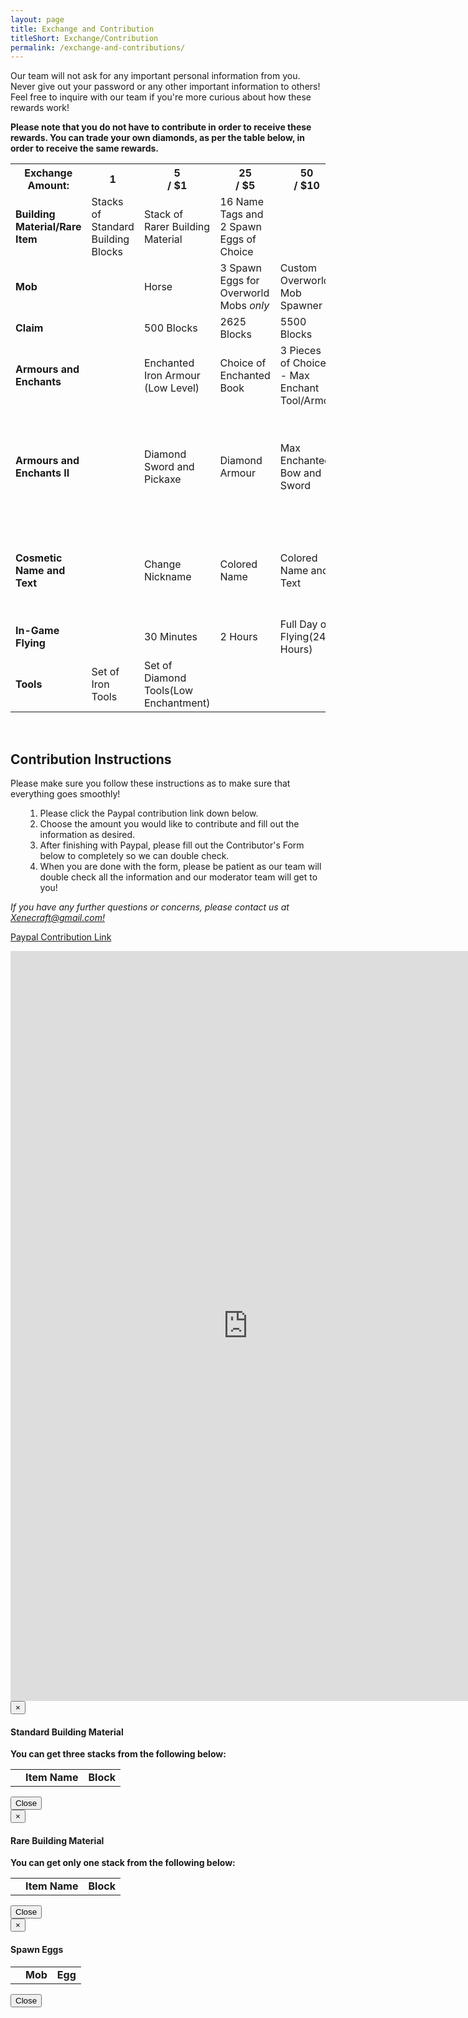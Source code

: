```yaml
---
layout: page
title: Exchange and Contribution
titleShort: Exchange/Contribution
permalink: /exchange-and-contributions/
---
```


Our team will not ask for any important personal information from you. Never give out your password or any other important information to others! Feel free to inquire with our team if you're more curious about how these rewards work!

<strong>Please note that you do not have to contribute in order to receive these rewards. You can trade your own diamonds, as per the table below, in order to receive the same rewards.</strong>

<div class="table-responsive">
	<table class="table table-hover table-bordered">
		<tr id="row1" class="success">
			<th>Exchange Amount:</th>
			<th>1<div class='diamond-image'></div></th>
			<th>5<div class='diamond-image'></div>/ $1</th>
			<th>25<div class='diamond-image'></div>/ $5</th>
			<th>50<div class='diamond-image'></div> / $10</th>
			<th>125<div class='diamond-image'></div> / $25</th>
		</tr>
		<tr id="row2">
			<td><strong>Building Material/Rare Item</strong></td>
			<td data-toggle="modal" data-target="#stdBlocks" class="clickable"><a>Stacks of Standard Building Blocks</a></td>
			<td data-toggle="modal" data-target="#rareBlocks" class="clickable"><a>Stack of Rarer Building Material</a></td>
			<td data-toggle="modal" data-target="#spawnEggs" class="clickable"><a>16 Name Tags and 2 Spawn Eggs of Choice</a></td>
			<td></td>
			<td></td>
		</tr>
		<tr id="row3" class="success">
			<td><strong>Mob</strong></td>
			<td></td>
			<td>Horse</td>
			<td data-toggle="modal" data-target="#spawnEggs" class="clickable"><a>3 Spawn Eggs for Overworld Mobs <em>only</em></a></td>
			<td>Custom Overworld Mob Spawner</td>
			<td></td>
		</tr>
		<tr id="row4">
			<td><strong>Claim</strong></td>
			<td></td>
			<td>500 Blocks</td>
			<td>2625 Blocks</td>
			<td>5500 Blocks</td>
			<td>31500 Blocks</td>
		</tr>
		<tr id="row5" class="success">
			<td><strong>Armours and Enchants</strong></td>
			<td></td>
			<td>Enchanted Iron Armour (Low Level)</td>
			<td>Choice of Enchanted Book</td>
			<td>3 Pieces of Choice - Max Enchant Tool/Armor</td>
			<td>Hyper Enchant</td>
		</tr>
		<tr id="row5.2">
			<td><strong>Armours and Enchants II</strong></td>
			<td></td>
			<td>Diamond Sword and Pickaxe</td>
			<td>Diamond Armour</td>
			<td>Max Enchanted Bow and Sword</td>
			<td>The Ultimate Set (Max Enchanted Diamond Armour, Sword, Bow and Tools)</td>
		</tr>
		<tr id="row6" class="success">
			<td><strong>Cosmetic Name and Text</strong></td>
			<td></td>
			<td>Change Nickname</td>
			<td>Colored Name</td>
			<td>Colored Name and Text</td>
			<td>Unlimited Name, Color, and Text Change (once a week)</td>
		</tr>
		<tr id="row7">
			<td><strong>In-Game Flying</strong></td>
			<td></td>
			<td>30 Minutes</td>
			<td>2 Hours</td>
			<td>Full Day of Flying(24 Hours)</td>
			<td></td>
		</tr>
		<tr id="row8" class="success">
			<td><strong>Tools</strong></td>
			<td>Set of Iron Tools</td>
			<td>Set of Diamond Tools(Low Enchantment)</td>
			<td></td>
			<td></td>
			<td></td>
		</tr>
	</table>
</div>

<br>
<h2>Contribution Instructions</h2>
Please make sure you follow these instructions as to make sure that everything goes smoothly!
<ol>
<ol>
	<li>Please click the Paypal contribution link down below.</li>
	<li>Choose the amount you would like to contribute and fill out the information as desired.</li>
	<li>After finishing with Paypal, please fill out the Contributor's Form below to completely so we can double check.</li>
	<li>When you are done with the form, please be patient as our team will double check all the information and our moderator team will get to you!</li>
</ol>
</ol>
<em>If you have any further questions or concerns, please contact us at <a href="mailto:xenecraft@gmail.com">Xenecraft@gmail.com!</a></em>

<a href="https://www.paypal.com/cgi-bin/webscr?cmd=_s-xclick&amp;hosted_button_id=W5TDJXTPXNMUG" class="btn btn-success" target="_blank">Paypal Contribution Link</a>

<iframe src="https://docs.google.com/forms/d/10Q-aOJG-_4seGnPFAE6n_LvfNI6l9qmKLYe4FodqeEg/viewform?embedded=true" width="760" height="1200" frameborder="0" marginheight="0" marginwidth="0">Loading...</iframe>

<!-- Standard Blocks Modal -->
<div class="modal fade" id="stdBlocks" tabindex="-1" role="dialog" aria-labelledby="StandardBlocksModal">
  <div class="modal-dialog" role="document">
    <div class="modal-content">
      <div class="modal-header">
        <button type="button" class="close" data-dismiss="modal" aria-label="Close"><span aria-hidden="true">&times;</span></button>
        <h4 class="modal-title" id="myModalLabel">Standard Building Material</h4>
      </div>
      <div class="modal-body">
      	<b>You can get three stacks from the following below:</b>
        <table class="table table-responsive table-hover text-center">
        <tr id='stdHeader'><td></td><td><strong>Item Name</strong></td><td><strong>Block</strong></td></tr>
        </table>
      </div>
      <div class="modal-footer">
        <button type="button" class="btn btn-default" data-dismiss="modal">Close</button>
      </div>
    </div>
  </div>
</div>
<!-- Standard Blocks Modal -->

<!-- Rare Blocks Modal -->
<div class="modal fade" id="rareBlocks" tabindex="-1" role="dialog" aria-labelledby="RareBlocksModal">
  <div class="modal-dialog" role="document">
    <div class="modal-content">
      <div class="modal-header">
        <button type="button" class="close" data-dismiss="modal" aria-label="Close"><span aria-hidden="true">&times;</span></button>
        <h4 class="modal-title" id="myModalLabel">Rare Building Material</h4>
      </div>
      <div class="modal-body">
        <b>You can get only one stack from the following below:</b>
        <table class="table table-responsive table-hover text-center">
        <tr id='rareHeader'><td></td><td><strong>Item Name</strong></td><td><strong>Block</strong></td></tr>
        </table>
      </div>
      <div class="modal-footer">
        <button type="button" class="btn btn-default" data-dismiss="modal">Close</button>
      </div>
    </div>
  </div>
</div>
<!-- Rare Blocks Modal -->

<!-- Eggs Modal -->
<div class="modal fade" id="spawnEggs" tabindex="-1" role="dialog" aria-labelledby="SpawnEggsModal">
  <div class="modal-dialog" role="document">
    <div class="modal-content">
      <div class="modal-header">
        <button type="button" class="close" data-dismiss="modal" aria-label="Close"><span aria-hidden="true">&times;</span></button>
        <h4 class="modal-title" id="myModalLabel">Spawn Eggs</h4>
      </div>
      <div class="modal-body">
        <table class="table table-responsive table-hover text-center">
        <tr id='eggHeader'><td></td><td><strong>Mob</strong></td><td><strong>Egg</strong></td></tr>
        </table>
      </div>
      <div class="modal-footer">
        <button type="button" class="btn btn-default" data-dismiss="modal">Close</button>
      </div>
    </div>
  </div>
</div>
<!-- Eggs Modal -->